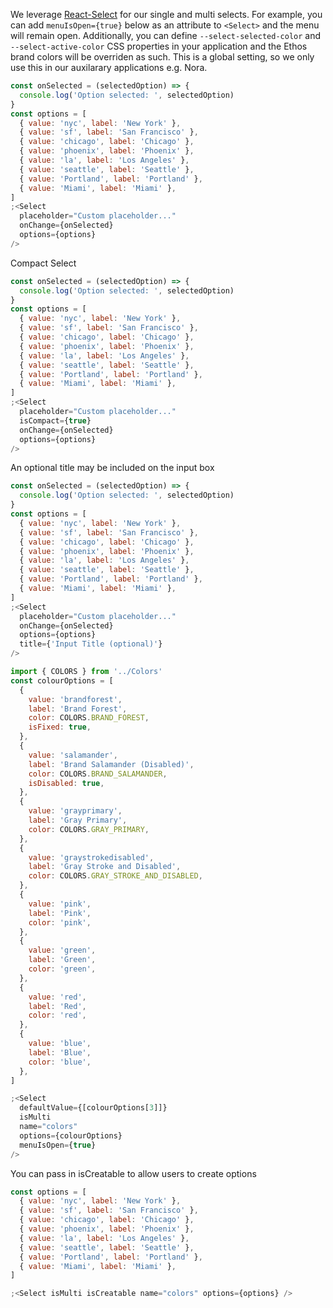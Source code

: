 We leverage [React-Select](https://github.com/JedWatson/react-select) for our single and multi selects. For example, you can add
`menuIsOpen={true}` below as an attribute to `<Select>` and the menu will remain open. Additionally, you can define `--select-selected-color` and `--select-active-color` CSS properties in your application and the Ethos brand colors will be overriden as such. This is a global setting, so we
only use this in our auxilarary applications e.g. Nora.

```jsx
const onSelected = (selectedOption) => {
  console.log('Option selected: ', selectedOption)
}
const options = [
  { value: 'nyc', label: 'New York' },
  { value: 'sf', label: 'San Francisco' },
  { value: 'chicago', label: 'Chicago' },
  { value: 'phoenix', label: 'Phoenix' },
  { value: 'la', label: 'Los Angeles' },
  { value: 'seattle', label: 'Seattle' },
  { value: 'Portland', label: 'Portland' },
  { value: 'Miami', label: 'Miami' },
]
;<Select
  placeholder="Custom placeholder..."
  onChange={onSelected}
  options={options}
/>
```

Compact Select

```jsx
const onSelected = (selectedOption) => {
  console.log('Option selected: ', selectedOption)
}
const options = [
  { value: 'nyc', label: 'New York' },
  { value: 'sf', label: 'San Francisco' },
  { value: 'chicago', label: 'Chicago' },
  { value: 'phoenix', label: 'Phoenix' },
  { value: 'la', label: 'Los Angeles' },
  { value: 'seattle', label: 'Seattle' },
  { value: 'Portland', label: 'Portland' },
  { value: 'Miami', label: 'Miami' },
]
;<Select
  placeholder="Custom placeholder..."
  isCompact={true}
  onChange={onSelected}
  options={options}
/>
```

An optional title may be included on the input box

```jsx
const onSelected = (selectedOption) => {
  console.log('Option selected: ', selectedOption)
}
const options = [
  { value: 'nyc', label: 'New York' },
  { value: 'sf', label: 'San Francisco' },
  { value: 'chicago', label: 'Chicago' },
  { value: 'phoenix', label: 'Phoenix' },
  { value: 'la', label: 'Los Angeles' },
  { value: 'seattle', label: 'Seattle' },
  { value: 'Portland', label: 'Portland' },
  { value: 'Miami', label: 'Miami' },
]
;<Select
  placeholder="Custom placeholder..."
  onChange={onSelected}
  options={options}
  title={'Input Title (optional)'}
/>
```

```jsx
import { COLORS } from '../Colors'
const colourOptions = [
  {
    value: 'brandforest',
    label: 'Brand Forest',
    color: COLORS.BRAND_FOREST,
    isFixed: true,
  },
  {
    value: 'salamander',
    label: 'Brand Salamander (Disabled)',
    color: COLORS.BRAND_SALAMANDER,
    isDisabled: true,
  },
  {
    value: 'grayprimary',
    label: 'Gray Primary',
    color: COLORS.GRAY_PRIMARY,
  },
  {
    value: 'graystrokedisabled',
    label: 'Gray Stroke and Disabled',
    color: COLORS.GRAY_STROKE_AND_DISABLED,
  },
  {
    value: 'pink',
    label: 'Pink',
    color: 'pink',
  },
  {
    value: 'green',
    label: 'Green',
    color: 'green',
  },
  {
    value: 'red',
    label: 'Red',
    color: 'red',
  },
  {
    value: 'blue',
    label: 'Blue',
    color: 'blue',
  },
]

;<Select
  defaultValue={[colourOptions[3]]}
  isMulti
  name="colors"
  options={colourOptions}
  menuIsOpen={true}
/>
```

You can pass in isCreatable to allow users to create options

```jsx
const options = [
  { value: 'nyc', label: 'New York' },
  { value: 'sf', label: 'San Francisco' },
  { value: 'chicago', label: 'Chicago' },
  { value: 'phoenix', label: 'Phoenix' },
  { value: 'la', label: 'Los Angeles' },
  { value: 'seattle', label: 'Seattle' },
  { value: 'Portland', label: 'Portland' },
  { value: 'Miami', label: 'Miami' },
]

;<Select isMulti isCreatable name="colors" options={options} />
```
